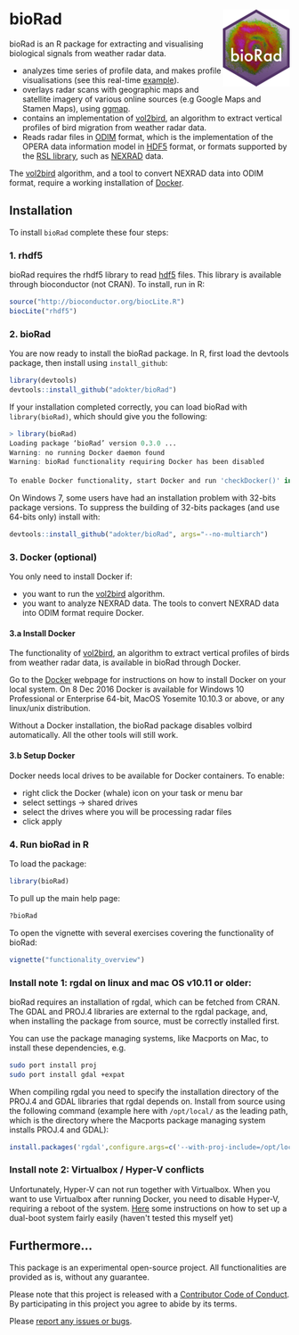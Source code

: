 # bioRad <img src="man/figures/logo.png" align="right">

bioRad is an R package for extracting and visualising biological signals from weather radar data.

* analyzes time series of profile data, and makes profile visualisations (see this real-time [example](http://www.flysafe-birdtam.eu/profile.php?radar=debilt)).
* overlays radar scans with geographic maps and satellite imagery of various online sources (e.g Google Maps and Stamen Maps), using  [ggmap](https://cran.r-project.org/web/packages/ggmap/index.html).
* contains an implementation of [vol2bird](https://github.com/adokter/vol2bird), an algorithm to extract vertical profiles of bird migration from weather radar data. 
* Reads radar files in [ODIM](http://www.eumetnet.eu/sites/default/files/OPERA2014_O4_ODIM_H5-v2.2.pdf) format, which is the implementation of the OPERA data information model in [HDF5](https://support.hdfgroup.org/HDF5/) format, or formats supported by the [RSL library](http://trmm-fc.gsfc.nasa.gov/trmm_gv/software/rsl/), such as [NEXRAD](https://www.ncdc.noaa.gov/data-access/radar-data/nexrad) data.

The [vol2bird](https://github.com/adokter/vol2bird) algorithm, and a tool to convert NEXRAD data into ODIM format, require a working installation of [Docker](https://www.docker.com/).

## Installation

To install `bioRad` complete these four steps:

### 1. rhdf5

bioRad requires the rhdf5 library to read [hdf5](https://support.hdfgroup.org/HDF5/) files. This library is available through bioconductor (not CRAN). To install, run in R:

```r
source("http://bioconductor.org/biocLite.R")
biocLite("rhdf5")
```

### 2. bioRad 

You are now ready to install the bioRad package. In R, first load the devtools package, then install using `install_github`:

```r
library(devtools)
devtools::install_github("adokter/bioRad")
```

If your installation completed correctly, you can load bioRad with `library(bioRad)`, which should give you the following:

```r
> library(bioRad)
Loading package ‘bioRad’ version 0.3.0 ...
Warning: no running Docker daemon found
Warning: bioRad functionality requiring Docker has been disabled

To enable Docker functionality, start Docker and run 'checkDocker()' in R
```

On Windows 7, some users have had an installation problem with 32-bits package versions. To suppress the building of 32-bits packages (and use 64-bits only) install with:

```r
devtools::install_github("adokter/bioRad", args="--no-multiarch")
```

### 3. Docker (optional)

You only need to install Docker if:

* you want to run the [vol2bird](https://github.com/adokter/vol2bird) algorithm.
* you want to analyze NEXRAD data. The tools to convert NEXRAD data into ODIM format require Docker.

#### 3.a Install Docker

The functionality of [vol2bird](https://github.com/adokter/vol2bird), an algorithm to extract vertical profiles of birds from weather radar data, is available in bioRad through Docker.

Go to the [Docker](https://www.docker.com/) webpage for instructions on how to install Docker on your local system. On 8 Dec 2016 Docker is available for Windows 10 Professional or Enterprise 64-bit, MacOS Yosemite 10.10.3 or above, or any linux/unix distribution.

Without a Docker installation, the bioRad package disables volbird automatically. All the other tools will still work.

#### 3.b Setup Docker

Docker needs local drives to be available for Docker containers. To enable:

* right click the Docker (whale) icon on your task or menu bar
* select settings -> shared drives
* select the drives where you will be processing radar files
* click apply

### 4. Run bioRad in R

To load the package:

```r
library(bioRad)
```

To pull up the main help page:

```r
?bioRad
```

To open the vignette with several exercises covering the functionality of bioRad:

```r
vignette("functionality_overview")
```

### Install note 1: rgdal on linux and mac OS v10.11 or older:

bioRad requires an installation of rgdal, which can be fetched from CRAN. The GDAL and PROJ.4 libraries are external to the rgdal package, and, when installing the package from source, must be correctly installed first.

You can use the package managing systems, like Macports on Mac, to install these dependencies, e.g.

```bash
sudo port install proj
sudo port install gdal +expat
```

When compiling rgdal you need to specify the installation directory of the PROJ.4 and GDAL libraries that rgdal depends on. Install from source using the following command (example here with `/opt/local/` as the leading path, which is the directory where the Macports package managing system installs PROJ.4 and GDAL):

```r
install.packages('rgdal',configure.args=c('--with-proj-include=/opt/local/include', '--with-proj-lib=/opt/local/lib', '--with-gdal-config=/opt/local/bin/gdal-config'),type="source")
```

### Install note 2: Virtualbox / Hyper-V conflicts

Unfortunately, Hyper-V can not run together with Virtualbox. When you want to use Virtualbox after running Docker, you need to disable Hyper-V, requiring a reboot of the system. [Here](https://marcofranssen.nl/switch-between-hyper-v-and-virtualbox-on-windows/) some instructions on how to set up a dual-boot system fairly easily (haven't tested this myself yet)

## Furthermore...

This package is an experimental open-source project. All functionalities are provided as is, without any guarantee.

Please note that this project is released with a [Contributor Code of Conduct](CODE_OF_CONDUCT.md). By participating in this project you agree to abide by its terms.

Please [report any issues or bugs](https://github.com/adokter/bioRad/issues/new).
